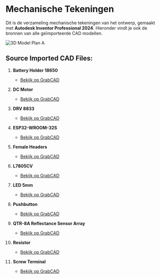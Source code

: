 # Mechanische Tekeningen

Dit is de verzameling mechanische tekeningen van het ontwerp, gemaakt met **Autodesk Inventor Professional 2024**. Hieronder vindt je ook de bronnen van alle geïmporteerde CAD modellen.

![3D Model Plan A](../images/Screenshot%2023-12-28%152455.png)

## Source Imported CAD Files:

1. **Battery Holder 18650**
   - [Bekijk op GrabCAD](https://grabcad.com/library/3-7v-18650-2s-holder-1)

2. **DC Motor**
   - [Bekijk op GrabCAD](https://grabcad.com/library/dc-micro-metal-gearmotor-1)

3. **DRV 8833**
   - [Bekijk op GrabCAD](https://grabcad.com/library/drv8833-carrier-breakout-board-1)

4. **ESP32-WROOM-32S**
   - [Bekijk op GrabCAD](https://grabcad.com/library/esp32-wroom-32s-nodemcu-32s-1)

5. **Female Headers**
   - [Bekijk op GrabCAD](https://grabcad.com/library/arduino-female-pin-header-for-kicad-1)

6. **L7805CV**
   - [Bekijk op GrabCAD](https://grabcad.com/library/l7805-with-heat-sink-1)

7. **LED 5mm**
   - [Bekijk op GrabCAD](https://grabcad.com/library/led-5mm-0-2-inch-1)

8. **Pushbutton**
   - [Bekijk op GrabCAD](https://grabcad.com/library/pushbutton-switch-1)

9. **QTR-8A Reflectance Sensor Array**
   - [Bekijk op GrabCAD](https://grabcad.com/library/qtr-8a-reflectance-sensor-array-1)

10. **Resistor**
    - [Bekijk op GrabCAD](https://grabcad.com/library/resistors-0-5w-pitch-12-7mm-500mil-1)

11. **Screw Terminal**
    - [Bekijk op GrabCAD](https://grabcad.com/library/pcb-terminal-block-pitch-3-5mm-for-kicad-1)
